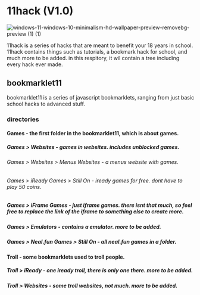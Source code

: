 # 11hack (V1.0)
![windows-11-windows-10-minimalism-hd-wallpaper-preview-removebg-preview (1) (1)](https://github.com/user-attachments/assets/680b2dde-7395-482d-9e1f-c8f3500f57f2)

11hack is a series of hacks that are meant to benefit your 18 years in school. 11hack contains things such as tutorials, a bookmark hack for school, and much more to be added. in this respitory, it wil contain a tree including every hack ever made.

## bookmarklet11

bookmarklet11 is a series of javascript bookmarklets, ranging from just basic school hacks to advanced stuff.

### directories

#### Games - the first folder in the bookmarklet11, which is about games.

##### Games > Websites - games in websites. includes unblocked games.

###### Games > Websites > Menus Websites - a menus website with games.

###### Games > iReady Games > Still On - iready games for free. dont have to play 50 coins.

##### Games > iFrame Games - just iframe games. there isnt that much, so feel free to replace the link of the iframe to something else to create more.

##### Games > Emulators - contains a emulator. more to be added.

##### Games > Neal.fun Games > Still On  - all neal.fun games in a folder.

#### Troll - some bookmarklets used to troll people.

##### Troll > iReady - one iready troll, there is only one there. more to be added.

##### Troll > Websites - some troll websites, not much. more to be added.









